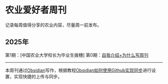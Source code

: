 # 农业爱好者周刊

记录每周值得分享的农业内容，尽量周一前发布。

## 2025年

第1期：[中国农业大学校长为毕业生拨穗]
第0期：[自我介绍+为什么写周刊](https://github.com/fengzhiyan/AgWeekly/blob/main/Docs/第0期：自我介绍%2B为什么写周刊.md)



---

本周刊通过[Obsidian](https://obsidian.md)写作，根据教程[Obsidian如何使用Github实现同步](https://www.bilibili.com/video/BV1HY5EzCEk5/?share_source=copy_web&vd_source=c40b68e410f40472d2ad551ba9d82740)进行设置，实现快捷的上传与同步。